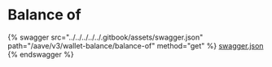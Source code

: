 # Balance of

{% swagger src="../../../../../.gitbook/assets/swagger.json" path="/aave/v3/wallet-balance/balance-of" method="get" %}
[swagger.json](../../../../../.gitbook/assets/swagger.json)
{% endswagger %}

